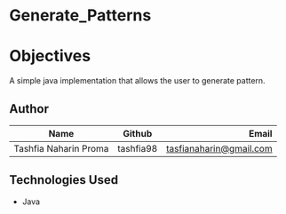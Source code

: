 # Generate_Patterns

# Objectives
A simple java implementation that allows the user to generate pattern.

## Author
| Name          | Github        | Email  |
| ------------- |:-------------:| -----:|
| Tashfia Naharin Proma | tashfia98 | tasfianaharin@gmail.com |

## Technologies Used
* Java 
